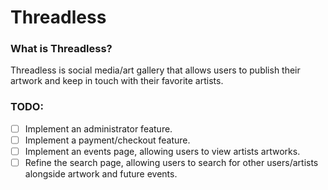 # Threadless

### What is Threadless?

Threadless is social media/art gallery that allows users to publish their artwork and keep in touch with their favorite artists.

### TODO:

- [ ] Implement an administrator feature.
- [ ] Implement a payment/checkout feature.
- [ ] Implement an events page, allowing users to view artists artworks.
- [ ] Refine the search page, allowing users to search for other users/artists alongside artwork and future events.

